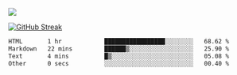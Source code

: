 ![](http://github-profile-summary-cards.vercel.app/api/cards/profile-details?username=sivori&theme=nightowl)

<a href="https://git.io/streak-stats"><img src="https://streak-stats.demolab.com?user=sivori&theme=nightowl&card_width=700&card_height=200" alt="GitHub Streak" /></a>

<!--START_SECTION:waka-->

```txt
HTML       1 hr            █████████████████░░░░░░░░   68.62 %
Markdown   22 mins         ██████▒░░░░░░░░░░░░░░░░░░   25.90 %
Text       4 mins          █▒░░░░░░░░░░░░░░░░░░░░░░░   05.08 %
Other      0 secs          ░░░░░░░░░░░░░░░░░░░░░░░░░   00.40 %
```

<!--END_SECTION:waka-->
